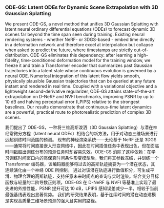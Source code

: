 ### ODE-GS: Latent ODEs for Dynamic Scene Extrapolation with 3D Gaussian Splatting

We present ODE-GS, a novel method that unifies 3D Gaussian Splatting with latent neural ordinary differential equations (ODEs) to forecast dynamic 3D scenes far beyond the time span seen during training. Existing neural rendering systems - whether NeRF- or 3DGS-based - embed time directly in a deformation network and therefore excel at interpolation but collapse when asked to predict the future, where timestamps are strictly out-of-distribution. ODE-GS eliminates this dependency: after learning a high-fidelity, time-conditioned deformation model for the training window, we freeze it and train a Transformer encoder that summarizes past Gaussian trajectories into a latent state whose continuous evolution is governed by a neural ODE. Numerical integration of this latent flow yields smooth, physically plausible Gaussian trajectories that can be queried at any future instant and rendered in real time. Coupled with a variational objective and a lightweight second-derivative regularizer, ODE-GS attains state-of-the-art extrapolation on D-NeRF and NVFI benchmarks, improving PSNR by up to 10 dB and halving perceptual error (LPIPS) relative to the strongest baselines. Our results demonstrate that continuous-time latent dynamics are a powerful, practical route to photorealistic prediction of complex 3D scenes.

我们提出了 ODE-GS，一种将三维高斯泼洒（3D Gaussian Splatting）与潜在神经常微分方程（latent neural ODEs）相结合的新方法，用于对动态三维场景进行远超训练时间范围的预测。
现有的神经渲染系统——无论基于 NeRF 还是 3DGS——通常将时间直接嵌入形变网络中，因此在时间插值任务中表现出色，但在面临时间戳超出训练分布的预测任务时却容易失效。ODE-GS 消除了这种依赖：在学习训练时间窗口内的高保真时间条件形变模型后，我们将其参数冻结，并训练一个 Transformer 编码器，该编码器能够将过去的高斯轨迹摘要为一个潜在状态，其连续演化由一个神经 ODE 所控制。
通过对该潜在轨迹进行数值积分，可生成平滑、物理合理的高斯轨迹，支持任意未来时间点的查询与实时渲染。结合变分目标函数与轻量的二阶导数正则项，ODE-GS 在 D-NeRF 与 NVFI 等基准上实现了最先进的外推性能，PSNR 提升可达 10 dB，LPIPS 感知误差减少一半，相较于当前最强基线表现出显著优势。
我们的研究结果表明，基于连续时间的潜在动态建模是实现高质量三维场景预测的强大且实用的路径。
